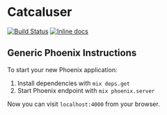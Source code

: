 # Catcaluser

[![Build Status](https://travis-ci.org/CatCalZone/catcaluser.svg?branch=master)](https://travis-ci.org/CatCalZone/catcaluser)
[![Inline docs](http://inch-ci.org/github/CatCalZone/catcaluser.svg?branch=master&style=flat-square)](http://inch-ci.org/github/CatCalZone/catcaluser)


## Generic Phoenix Instructions

To start your new Phoenix application:

1. Install dependencies with `mix deps.get`
2. Start Phoenix endpoint with `mix phoenix.server`

Now you can visit `localhost:4000` from your browser.
